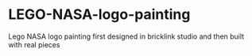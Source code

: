 # LEGO-NASA-logo-painting
Lego NASA logo painting first designed in bricklink studio and then built with real pieces
